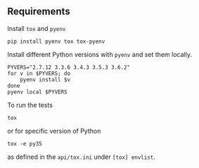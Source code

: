 ## Requirements

Install `tox` and `pyenv`

```
pip install pyenv tox tox-pyenv 
```

Install different Python versions with `pyenv` and set them locally.

```
PYVERS="2.7.12 3.3.6 3.4.3 3.5.3 3.6.2"
for v in $PYVERS; do
    pyenv install $v
done 
pyenv local $PYVERS
```

To run the tests

```
tox
```

or for specific version of Python

```
tox -e py35
```

as defined in the `api/tox.ini` under `[tox] envlist`.
